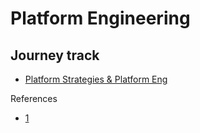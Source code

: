 # Platform Engineering

## Journey track

- [Platform Strategies & Platform Eng](1)


References
- [1](https://www.youtube.com/watch?v=fLZRk5vzMWY)
